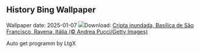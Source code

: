 ## History Bing Wallpaper
Wallpaper date: 2025-01-07
![](https://www.bing.com/th?id=OHR.RavennaBasilica_PT-BR5657717935_UHD.jpg&w=1000)Download: [Cripta inundada, Basílica de São Francisco, Ravena, Itália (© Andrea Pucci/Getty Images)](https://www.bing.com/th?id=OHR.RavennaBasilica_PT-BR5657717935_UHD.jpg)

Auto get programm by LtgX
